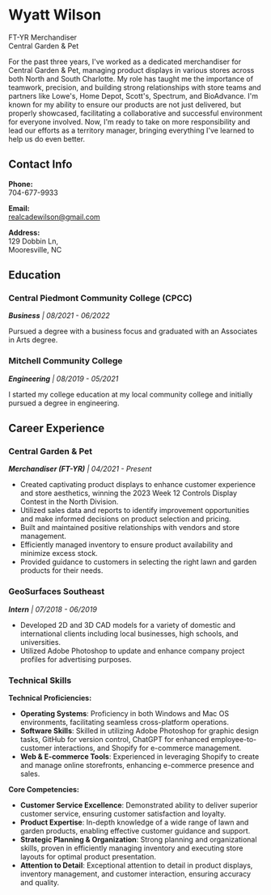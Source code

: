 # Wyatt Wilson

FT-YR Merchandiser  
Central Garden & Pet

For the past three years, I've worked as a dedicated merchandiser for Central Garden & Pet, managing product displays in various stores across both North and South Charlotte. My role has taught me the importance of teamwork, precision, and building strong relationships with store teams and partners like Lowe's, Home Depot, Scott's, Spectrum, and BioAdvance. I'm known for my ability to ensure our products are not just delivered, but properly showcased, facilitating a collaborative and successful environment for everyone involved. Now, I'm ready to take on more responsibility and lead our efforts as a territory manager, bringing everything I've learned to help us do even better.

## Contact Info

**Phone:**  
704-677-9933

**Email:**  
<realcadewilson@gmail.com>

**Address:**  
129 Dobbin Ln,  
Mooresville, NC

## Education

### Central Piedmont Community College (CPCC)

_**Business** | 08/2021 - 06/2022_

Pursued a degree with a business focus and graduated with an Associates in Arts degree.

### Mitchell Community College

_**Engineering** | 08/2019 - 05/2021_

I started my college education at my local community college and initially pursued a degree in engineering.

## Career Experience

### Central Garden & Pet

_**Merchandiser (FT-YR)** | 04/2021 - Present_

- Created captivating product displays to enhance customer experience and store aesthetics, winning the 2023 Week 12 Controls Display Contest in the North Division.
- Utilized sales data and reports to identify improvement opportunities and make informed decisions on product selection and pricing.
- Built and maintained positive relationships with vendors and store management.
- Efficiently managed inventory to ensure product availability and minimize excess stock.
- Provided guidance to customers in selecting the right lawn and garden products for their needs.

### GeoSurfaces Southeast

_**Intern** | 07/2018 - 06/2019_

- Developed 2D and 3D CAD models for a variety of domestic and international clients including local businesses, high schools, and universities.
- Utilized Adobe Photoshop to update and enhance company project profiles for advertising purposes.

### Technical Skills

**Technical Proficiencies:**

- **Operating Systems**: Proficiency in both Windows and Mac OS environments, facilitating seamless cross-platform operations.
- **Software Skills**: Skilled in utilizing Adobe Photoshop for graphic design tasks, GitHub for version control, ChatGPT for enhanced employee-to-customer interactions, and Shopify for e-commerce management.
- **Web & E-commerce Tools**: Experienced in leveraging Shopify to create and manage online storefronts, enhancing e-commerce presence and sales.

**Core Competencies:**

- **Customer Service Excellence**: Demonstrated ability to deliver superior customer service, ensuring customer satisfaction and loyalty.
- **Product Expertise**: In-depth knowledge of a wide range of lawn and garden products, enabling effective customer guidance and support.
- **Strategic Planning & Organization**: Strong planning and organizational skills, proven in efficiently managing inventory and executing store layouts for optimal product presentation.
- **Attention to Detail**: Exceptional attention to detail in product displays, inventory management, and customer interaction, ensuring accuracy and quality.
